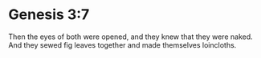 # Genesis 3:7

Then the eyes of both were opened, and they knew that they were naked. And they sewed fig leaves together and made themselves loincloths.
